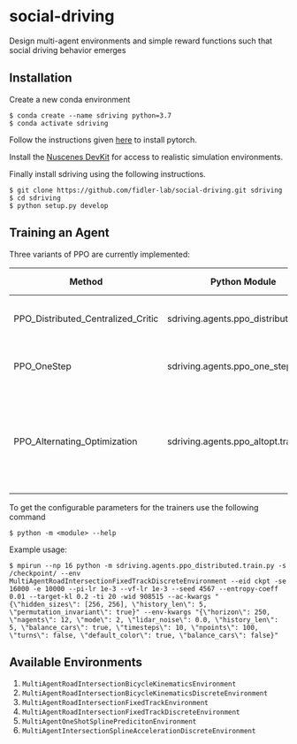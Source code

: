 # social-driving
Design multi-agent environments and simple reward functions such that social driving behavior emerges


## Installation

Create a new conda environment

```
$ conda create --name sdriving python=3.7
$ conda activate sdriving
```

Follow the instructions given [here](https://pytorch.org/get-started/locally/) to install pytorch.

Install the [Nuscenes DevKit](https://github.com/nutonomy/nuscenes-devkit/) for access to realistic simulation environments.

Finally install sdriving using the following instructions.

```
$ git clone https://github.com/fidler-lab/social-driving.git sdriving
$ cd sdriving
$ python setup.py develop
```

## Training an Agent

Three variants of PPO are currently implemented:

| Method                                | Python Module                         | Information                                                                                                      | Action Space                     | Observation Space | Compatible Environments |
|---------------------------------------|---------------------------------------|------------------------------------------------------------------------------------------------------------------|----------------------------------|-------------------|-------------------------|
| PPO\_Distributed\_Centralized\_Critic | sdriving.agents.ppo_distributed.train | Centralized Training with Decentralized Execution                                                                | Box / Discrete                   | Tuple             | 1, 2, 3, 4, 5           |
| PPO\_OneStep                          | sdriving.agents.ppo_one_step.train    | Optimized Implementation for Single Step RL                                                                      | Box / Discrete                   | Box               | 5                       |
| PPO\_Alternating\_Optimization        | sdriving.agents.ppo_altopt.train      | PPO with Bi-Level Optimization. Combines PPO\_Distributed\_ Centralized\_Critic and PPO\_OneStep into one module | (Box / Discrete, Box / Discrete) | (Box, Tuple)      | 6                       |


To get the configurable parameters for the trainers use the following command

```
$ python -m <module> --help
```

Example usage:

```
$ mpirun --np 16 python -m sdriving.agents.ppo_distributed.train.py -s /checkpoint/ --env MultiAgentRoadIntersectionFixedTrackDiscreteEnvironment --eid ckpt -se 16000 -e 10000 --pi-lr 1e-3 --vf-lr 1e-3 --seed 4567 --entropy-coeff 0.01 --target-kl 0.2 -ti 20 -wid 908515 --ac-kwargs "{\"hidden_sizes\": [256, 256], \"history_len\": 5, \"permutation_invariant\": true}" --env-kwargs "{\"horizon\": 250, \"nagents\": 12, \"mode\": 2, \"lidar_noise\": 0.0, \"history_len\": 5, \"balance_cars\": true, \"timesteps\": 10, \"npoints\": 100, \"turns\": false, \"default_color\": true, \"balance_cars\": false}"
```

## Available Environments

1. `MultiAgentRoadIntersectionBicycleKinematicsEnvironment`
2. `MultiAgentRoadIntersectionBicycleKinematicsDiscreteEnvironment`
3. `MultiAgentRoadIntersectionFixedTrackEnvironment`
4. `MultiAgentRoadIntersectionFixedTrackDiscreteEnvironment`
5. `MultiAgentOneShotSplinePredicitonEnvironment`
6. `MultiAgentIntersectionSplineAccelerationDiscreteEnvironment`
